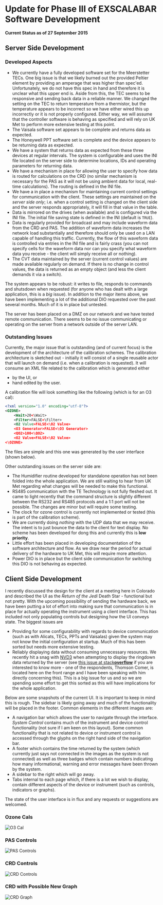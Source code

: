# Update for Phase III of EXSCALABAR Software Development

**Current Status as of 27 September 2015**

## Server Side Development

### Developed Aspects

* We currently have a fully developed software set for the Meerstetter TECs.  One big issue is that we likely burned out the provided Peltier element by providing an amperage that was higher than spec'ed.  Unfortunately, we do not have this spec in hand and therefore it is unclear what this upper end is.  Aside from this, the TEC seems to be responsive and sending back data in a reliable manner.  We changed the setting on the TEC to return temperature from a thermistor, but the temperature appears to be incorrect so we have either wired this up incorrectly or it is not properly configured.  Either way, we will assume that the controller software is behaving as specified and will rely on UK Met to perform more extensive testing at this point.
* The Vaisala software set appears to be complete and returns data as expected.
* The Honeywell PPT software set is complete and the device appears to be returning data as expected.
* We have a system that returns data as expected from these three devices at regular intervals.  The system is configurable and uses the INI file located on the server side to determine locations, IDs and operating parameters for returning data.
* We have a mechanism in place for allowing the user to specify how data is routed for calculations on the CRD (no similar mechanism is necessary for the PAS as it will not be using ambient data for local, real-time calculations).  The routing is defined in the INI file.
* We have a in place a mechanism for maintaining current control settings for communication with the client.  These settings are maintained on the *server side only*; i.e. when a control setting is changed on the client side and the server responds appropriately, it will fill in that value in the table.
* Data is mirrored on the drives (when available) and is configured via the INI file.  The initial file saving state is defined in the INI (default is ``TRUE``).
* Data is regularly provided for broadcast and may include waveform data from the CRD and PAS.  The addition of waveform data increases the network load substantially and therefore should only be used on a LAN capable of handling this traffic.  Currently, the flow of this waveform data is controlled via entries in the INI file and is fairly crass (you can not specify cells for the waveform data nor can you specify what waveform data you receive - the client will simply receive all or nothing).
* The CVT data maintained by the server (current control values) are made available regularly on demand.  If there is no change in control values, the data is returned as an empty object (and less the client demands it via a switch).  

The system appears to be robust: it writes to file, responds to commands and shutsdown when requested (for anyone who has dealt with a large application, this is a *big* issue).  In addition to the major items above, we have been implementing a lot of the additional DIO requested over the past several months.  Much of it is in place but untested.  

The server has been placed on a DMZ on our network and we have tested remote communication.  There seems to be no issue communicating or operating on the server from a network outside of the server LAN.

### Outstanding Issues

Currently, the major issue that is outstanding (and of current focus) is the development of the architecture of the calibration schemes.  The calibration architecture is sketched out - initially it will consist of a single reusable actor that will launch on demand (i.e. when a calibration is requested).  It will consume an XML file related to the calibration which is generated either

* by the UI, or
* hand edited by the user.

A calibration file will look something like the following (which is for an O3 cal):

```xml
<?xml version="1.0" encoding="utf-8"?>
<OZONE>
	<Wait>20<\Wait>
	<Filter>FALSE<\Filter>
	<O2 Valve>FALSE<\O2 Valve>
	<O3 Generator>FALSE<\O3 Generator>
	<QO2>100<\QO2>
	<O2 Valve>FALSE<\O2 Valve>
<\OZONE>
```

The files are simple and this one was generated by the user interface (shown below).

Other outstanding issues on the server side are:

* The Humidifier routine developed for standalone operation has not been folded into the whole application.  We are still waiting to hear from UK Met regarding what changes will be needed to make this functional.
* RS485 communication with the TE Technology is not fully fleshed out.  It came to light recently that the command structure is slightly different between the RS232 and RS485 protocols and a 1:1 port will not be possible.  The changes are minor but will require some testing.
* The clock for ozone control is currently not implemented or tested (this is part of the calibration scheme).
* We are currently doing *nothing* with the UDP data that we may receive.  The intent is to just bounce the data to the client for text display.  No scheme has been developed for dong this and currently this is **low priority**.
* Little effort has been placed in developing documentation of the software architecture and flow.  As we draw near the period for actual delivery of the hardware to UK Met, this will require more attention.
* Power DIO is in place but the client side communication for switching this DIO is not behaving as expected.

## Client Side Development

I recently discussed the design for the client at a meeting here in Colorado and described the UI as the *Return of the Jedi* Death Star - functional but not pretty.  With the upcoming possibility of sending the hardware back, we have been putting a lot of effort into making sure that communication is in place for actually operating the instrument using a client interface.  This has included not only populating controls but designing how the UI conveys state.  The biggest issues are 

* Providing for some configurability with regards to device communication (such as with Alicats, TECs, PPTs and Vaisalas) given the system may not know the initial configuration at startup.  Much of this has been sorted but needs more extensive testing.
* Reliably displaying data without consuming unnecessary resources.  We recently hit a snag with [NVD3](http://nvd3.org/) when attempting to display the ringdown data returned by the server (see [this issue at stack**overflow**](http://stackoverflow.com/questions/32785163/nvd3-used-with-angular-nvd3-is-slooooowwwww/32791685#32791685) if you are interested to know more - one of the respondents, Thomson Comer, is located here on the front range and I have been speaking with him directly concerning this).  This is a big issue for us and so we are spending some effort to get this sorted as this will have implications for the whole application.  

Below are some snapshots of the current UI.  It is important to keep in mind this is rough.  The sidebar is likely going away and much of the functionality will be placed in the footer.  Common elements in the different images are:

* A navigation bar which allows the user to navigate through the interface.  *System Control* contains much of the instrument and device control functionality (not sure if I am keen on this layout).  Some common functionality that is not related to device or instrument control is accessed through the glyphs on the right hand side of the navigation bar.
* A footer which contains the time returned by the system (which currently just says not connected in the images as the system is not connected) as well as three badges which contain numbers indicating how many informational, warning and error messages have been thrown by the system.
* A sidebar to the right which will go away.
* Tabs internal to each page which, if there is a lot we wish to display, contain different aspects of the device or instrument (such as controls, indicators or graphs).

The state of the user interface is in flux and any requests or suggestions are welcomed.

### Ozone Cals
![O3 Cal](http://i.imgur.com/a6RLIrJ.png)

### PAS Controls
![PAS Controls](http://i.imgur.com/8PaGsyH.png)

### CRD Controls
![CRD Controls](http://i.imgur.com/2Dxa5sM.png)

### CRD with Possible New Graph
![CRD Graph](http://i.imgur.com/euKvM3T.png)
